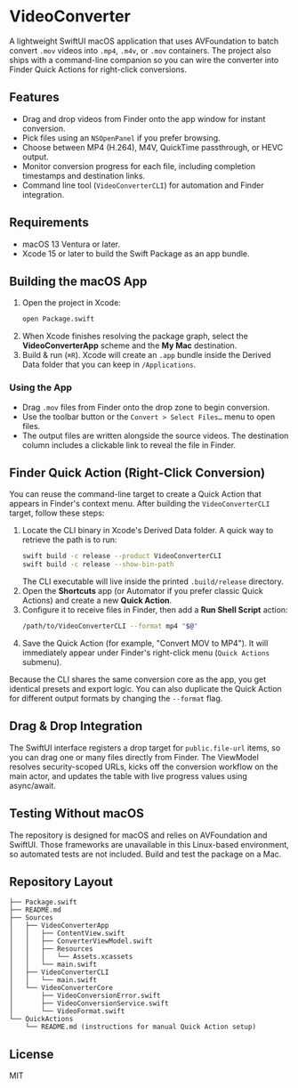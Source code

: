 # VideoConverter

A lightweight SwiftUI macOS application that uses AVFoundation to batch convert `.mov` videos into `.mp4`, `.m4v`, or `.mov` containers. The project also ships with a command-line companion so you can wire the converter into Finder Quick Actions for right-click conversions.

## Features

- Drag and drop videos from Finder onto the app window for instant conversion.
- Pick files using an `NSOpenPanel` if you prefer browsing.
- Choose between MP4 (H.264), M4V, QuickTime passthrough, or HEVC output.
- Monitor conversion progress for each file, including completion timestamps and destination links.
- Command line tool (`VideoConverterCLI`) for automation and Finder integration.

## Requirements

- macOS 13 Ventura or later.
- Xcode 15 or later to build the Swift Package as an app bundle.

## Building the macOS App

1. Open the project in Xcode:
   ```bash
   open Package.swift
   ```
2. When Xcode finishes resolving the package graph, select the **VideoConverterApp** scheme and the **My Mac** destination.
3. Build & run (`⌘R`). Xcode will create an `.app` bundle inside the Derived Data folder that you can keep in `/Applications`.

### Using the App

- Drag `.mov` files from Finder onto the drop zone to begin conversion.
- Use the toolbar button or the `Convert > Select Files…` menu to open files.
- The output files are written alongside the source videos. The destination column includes a clickable link to reveal the file in Finder.

## Finder Quick Action (Right-Click Conversion)

You can reuse the command-line target to create a Quick Action that appears in Finder's context menu. After building the `VideoConverterCLI` target, follow these steps:

1. Locate the CLI binary in Xcode's Derived Data folder. A quick way to retrieve the path is to run:
   ```bash
   swift build -c release --product VideoConverterCLI
   swift build -c release --show-bin-path
   ```
   The CLI executable will live inside the printed `.build/release` directory.
2. Open the **Shortcuts** app (or Automator if you prefer classic Quick Actions) and create a new **Quick Action**.
3. Configure it to receive files in Finder, then add a **Run Shell Script** action:
   ```bash
   /path/to/VideoConverterCLI --format mp4 "$@"
   ```
4. Save the Quick Action (for example, "Convert MOV to MP4"). It will immediately appear under Finder's right-click menu (`Quick Actions` submenu).

Because the CLI shares the same conversion core as the app, you get identical presets and export logic. You can also duplicate the Quick Action for different output formats by changing the `--format` flag.

## Drag & Drop Integration

The SwiftUI interface registers a drop target for `public.file-url` items, so you can drag one or many files directly from Finder. The ViewModel resolves security-scoped URLs, kicks off the conversion workflow on the main actor, and updates the table with live progress values using async/await.

## Testing Without macOS

The repository is designed for macOS and relies on AVFoundation and SwiftUI. Those frameworks are unavailable in this Linux-based environment, so automated tests are not included. Build and test the package on a Mac.

## Repository Layout

```
├── Package.swift
├── README.md
├── Sources
│   ├── VideoConverterApp
│   │   ├── ContentView.swift
│   │   ├── ConverterViewModel.swift
│   │   ├── Resources
│   │   │   └── Assets.xcassets
│   │   └── main.swift
│   ├── VideoConverterCLI
│   │   └── main.swift
│   └── VideoConverterCore
│       ├── VideoConversionError.swift
│       ├── VideoConversionService.swift
│       └── VideoFormat.swift
└── QuickActions
    └── README.md (instructions for manual Quick Action setup)
```

## License

MIT
